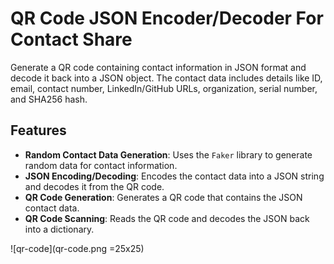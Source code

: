 
# QR Code JSON Encoder/Decoder For Contact Share

Generate a QR code containing contact information in JSON format and decode it back into a JSON object. The contact data includes details like ID, email, contact number, LinkedIn/GitHub URLs, organization, serial number, and SHA256 hash.

## Features

- **Random Contact Data Generation**: Uses the `Faker` library to generate random data for contact information.
- **JSON Encoding/Decoding**: Encodes the contact data into a JSON string and decodes it from the QR code.
- **QR Code Generation**: Generates a QR code that contains the JSON contact data.
- **QR Code Scanning**: Reads the QR code and decodes the JSON back into a dictionary.

![qr-code](qr-code.png =25x25)